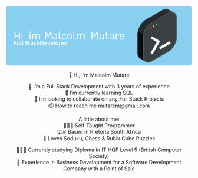 ![Header](./github-header-image.png)

<div align="center">
 👋 Hi, I’m Malcolm Mutare <br/>
 
 👀 I’m a Full Stack Development with 3 years of experience<br/>
 🌱 I’m currently learning SQL<br/>
 💞️ I’m looking to collaborate on any Full Stack Projects<br/>
 📫 How to reach me mutarem@gmail.com<br/>

A little about me:<br/>
👨🏾‍💻 Self-Taught Programmer<br/>
🇿🇦 Based in Pretoria South Africa<br/>
🧩 Loves Soduku, Chess & Rubik Cube Puzzles<br/>

👨🏾‍🎓 Currently studying Diploma in IT HQF Level 5 (British Computer Society)<br/>
👜 Experience in Business Development for a Software Development Company with a Point of Sale
</div>
